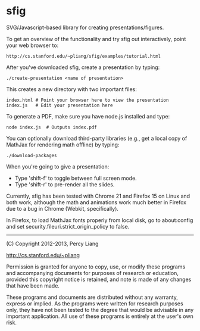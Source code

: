 sfig
====

SVG/Javascript-based library for creating presentations/figures.

To get an overview of the functionality and try sfig out interactively, point
your web browser to:

    http://cs.stanford.edu/~pliang/sfig/examples/tutorial.html

After you've downloaded sfig, create a presentation by typing:

    ./create-presentation <name of presentation>

This creates a new directory with two important files:

    index.html # Point your browser here to view the presentation
    index.js   # Edit your presentation here

To generate a PDF, make sure you have node.js installed and type:

    node index.js  # Outputs index.pdf

You can optionally download third-party libraries (e.g., get a local copy of
MathJax for rendering math offline) by typing:

    ./download-packages

When you're going to give a presentation:
* Type 'shift-f' to toggle between full screen mode.
* Type 'shift-r' to pre-render all the slides.

Currently, sfig has been tested with Chrome 21 and Firefox 15 on Linux and both
work, although the math and animations work much better in Firefox due to a bug
in Chrome (Webkit, specifically).

In Firefox, to load MathJax fonts properly from local disk, go to about:config
and set security.fileuri.strict\_origin\_policy to false.

------------------------------------------------------------
(C) Copyright 2012-2013, Percy Liang

http://cs.stanford.edu/~pliang

Permission is granted for anyone to copy, use, or modify these programs and
accompanying documents for purposes of research or education, provided this
copyright notice is retained, and note is made of any changes that have been
made.

These programs and documents are distributed without any warranty, express or
implied.  As the programs were written for research purposes only, they have
not been tested to the degree that would be advisable in any important
application.  All use of these programs is entirely at the user's own risk.
